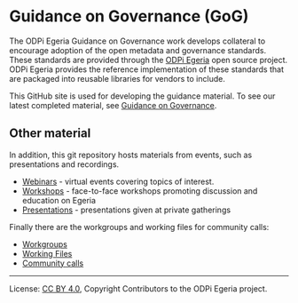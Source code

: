 <!-- SPDX-License-Identifier: CC-BY-4.0 -->
<!-- Copyright Contributors to the ODPi Egeria project. -->

# Guidance on Governance (GoG)

The ODPi Egeria Guidance on Governance work develops collateral to encourage adoption of the open metadata and governance standards.  
These standards are provided through the [ODPi Egeria](https://github.com/odpi/egeria) open source project.
ODPi Egeria provides the reference implementation of these standards that are packaged into reusable libraries for vendors to include.  

This GitHub site is used for developing the guidance material.  To see our latest completed material, see [Guidance on Governance](https://odpi.github.io/data-governance/).


## Other material

In addition, this git repository hosts materials from events, such as presentations and recordings.

* [Webinars](webinars) - virtual events covering topics of interest.
* [Workshops](workshops) - face-to-face workshops promoting discussion and education on Egeria
* [Presentations](presentations) - presentations given at private gatherings

Finally there are the workgroups and working files for community calls:

* [Workgroups](work-groups)
* [Working Files](working-files)
* [Community calls](https://github.com/odpi/data-governance/wiki)

----
License: [CC BY 4.0](https://creativecommons.org/licenses/by/4.0/),
Copyright Contributors to the ODPi Egeria project.